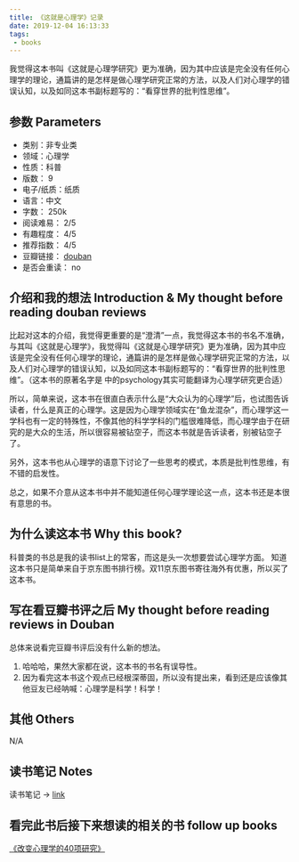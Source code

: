 ```yaml
---
title: 《这就是心理学》记录
date: 2019-12-04 16:13:33
tags: 
 - books
---
```


我觉得这本书叫《这就是心理学研究》更为准确，因为其中应该是完全没有任何心理学的理论，通篇讲的是怎样是做心理学研究正常的方法，以及人们对心理学的错误认知，以及如同这本书副标题写的：“看穿世界的批判性思维”。

<!-- more -->

## 参数 Parameters

* 类别：非专业类
* 领域：心理学
* 性质：科普
* 版数： 9
* 电子/纸质：纸质
* 语言：中文
* 字数： 250k
* 阅读难易： 2/5
* 有趣程度： 4/5
* 推荐指数： 4/5
* 豆瓣链接： [douban](https://book.douban.com/subject/1053526)
* 是否会重读： no

## 介绍和我的想法 Introduction & My thought before reading douban reviews
比起对这本的介绍，我觉得更重要的是“澄清”一点，我觉得这本书的书名不准确，与其叫《这就是心理学》，我觉得叫《这就是心理学研究》更为准确，因为其中应该是完全没有任何心理学的理论，通篇讲的是怎样是做心理学研究正常的方法，以及人们对心理学的错误认知，以及如同这本书副标题写的：“看穿世界的批判性思维”。（这本书的原著名字是<How to Think Straight about Psychology> 中的psychology其实可能翻译为心理学研究更合适）

所以，简单来说，这本书在很直白表示什么是“大众认为的心理学”后，也试图告诉读者，什么是真正的心理学。这是因为心理学领域实在“鱼龙混杂”，而心理学这一学科也有一定的特殊性，不像其他的科学学科的门槛很难降低，而心理学由于在研究的是大众的生活，所以很容易被钻空子，而这本书就是告诉读者，别被钻空子了。

另外，这本书也从心理学的语意下讨论了一些思考的模式，本质是批判性思维，有不错的启发性。

总之，如果不介意从这本书中并不能知道任何心理学理论这一点，这本书还是本很有意思的书。

## 为什么读这本书 Why this book?
科普类的书总是我的读书list上的常客，而这是头一次想要尝试心理学方面。
知道这本书只是简单来自于京东图书排行榜。双11京东图书寄往海外有优惠，所以买了这本书。

## 写在看豆瓣书评之后 My thought before reading reviews in Douban
总体来说看完豆瓣书评后没有什么新的想法。

1. 哈哈哈，果然大家都在说，这本书的书名有误导性。
2. 因为看完这本书这个观点已经根深蒂固，所以没有提出来，看到还是应该像其他豆友已经呐喊：心理学是科学！科学！

## 其他 Others
N/A

## 读书笔记 Notes
读书笔记 -> [link](/2019/12/04/笔记-这就是心理学/)

## 看完此书后接下来想读的相关的书 follow up books
[《改变心理学的40项研究》](https://book.douban.com/subject/1147347/)


